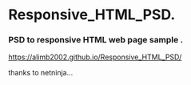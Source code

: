 # Responsive_HTML_PSD.
### PSD to responsive HTML web page sample .
https://alimb2002.github.io/Responsive_HTML_PSD/

thanks to netninja...
